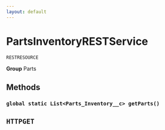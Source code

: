 ```yaml
---
layout: default
---
```

# PartsInventoryRESTService

`RESTRESOURCE`



**Group** Parts

## Methods
### `global static List<Parts_Inventory__c> getParts()`

`HTTPGET`
---
